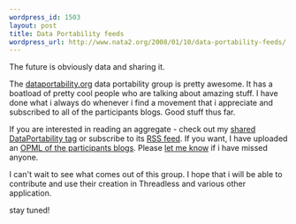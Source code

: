 ```yaml
--- 
wordpress_id: 1503
layout: post
title: Data Portability feeds
wordpress_url: http://www.nata2.org/2008/01/10/data-portability-feeds/
---
```

The future is obviously data and sharing it.

The <a href="http://dataportability.org/">dataportability.org</a> data portability group is pretty awesome. It has a boatload of pretty cool people who are talking about amazing stuff. I have done what i always do whenever i find a movement that i appreciate  and subscribed to all of the participants blogs.  Good stuff thus far.

If you are interested in reading an aggregate - check out my <a href="http://www.google.com/reader/shared/user/18273797402131469936/label/DataPortability">shared DataPortability tag</a> or subscribe to its <a href="http://www.google.com/reader/public/atom/user/18273797402131469936/label/DataPortability">RSS feed</a>. If you want, I have uploaded an <a href="http://dopeman.org/dataportability.opml">OPML of the participants blogs</a>.  Please <a href="http://harperreed.org/contact/">let me know</a> if i have missed anyone.

I can't wait to see what comes out of this group. I hope that i will be able to contribute and use their creation in Threadless and various other application.

stay tuned!
